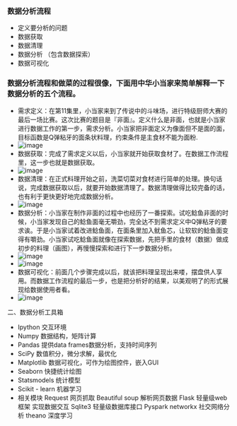 ### 数据分析流程
- 定义要分析的问题
- 数据获取
- 数据清理
- 数据分析 （包含数据探索）
- 数据可视化
	
### 数据分析流程和做菜的过程很像，下面用中华小当家来简单解释一下数据分析的五个流程。
- 需求定义：在第11集里，小当家来到了传说中的斗味场，进行特级厨师大赛的最后一场比赛。这次比赛的题目是『非面』。定义什么是非面，也就是小当家进行数据工作的第一步，需求分析。小当家把非面定义为像面但不是面的面，目标函数是Q弹粘牙的面条状料理，约束条件是主食材不能为面粉.
- ![image](https://github.com/linmiao/Data102/blob/master/assignment/1w/screenshot/1.png)
- 数据获取：完成了需求定义以后，小当家就开始获取食材了。在数据工作流程里，这一步也就是数据获取。
- ![image](https://github.com/linmiao/Data102/blob/master/assignment/1w/screenshot/2.png)
- 数据清理：在正式料理开始之前，洗菜切菜对食材进行简单的处理。换句话说，完成数据获取以后，就要开始数据清理了。数据清理做得比较完备的话，也有利于更快更好地完成数据分析。
- ![image](https://github.com/linmiao/Data102/blob/master/assignment/1w/screenshot/3.png)
- 数据分析：小当家在制作非面的过程中也经历了一番探索。试吃鲶鱼非面的时候，小当家发现自己的鲶鱼面毫无嚼劲，完全达不到需求定义中Q弹粘牙的要求诶。于是小当家试着改进鲶鱼面，在面条里加入鱿鱼芯，让软软的鲶鱼面变得有嚼劲。小当家试吃鲶鱼面就像在探索数据，先把手里的食材（数据）做成初步的料理（画图），再慢慢探索和进行下一步数据分析。
- ![image](https://github.com/linmiao/Data102/blob/master/assignment/1w/screenshot/4.png)
- ![image](https://github.com/linmiao/Data102/blob/master/assignment/1w/screenshot/5.png)
- 数据可视化：前面几个步骤完成以后，就该把料理呈现出来喽，摆盘供人享用。而数据工作流程的最后一步，也是把分析好的结果，以美观明了的形式展现给数据使用者看。
- ![image](https://github.com/linmiao/Data102/blob/master/assignment/1w/screenshot/6.png)	

二、数据分析工具箱
- Ipython
交互环境
- Numpy
数据结构，矩阵计算
- Pandas
提供data frames数据分析，支持时间序列
- SciPy
数值积分，微分求解，最优化
- Matplotlib
数据可视化，可作为绘图控件，嵌入GUI
- Seaborn
快捷统计绘图
- Statsmodels
统计模型
- Scikit - learn
机器学习
- 相关模块
Request 网页抓取
Beautiful soup 解析网页数据
Flask 轻量级web框架 实现数据交互
Sqlite3 轻量级数据库接口
Pyspark
networkx 社交网络分析
theano 深度学习
